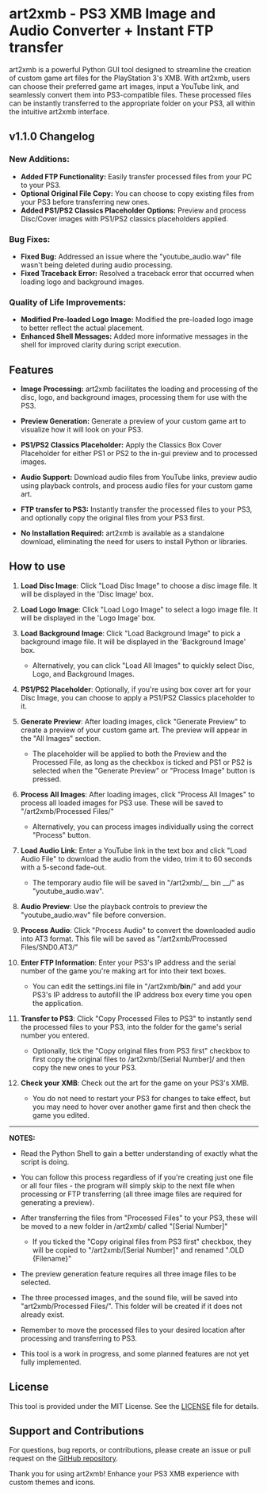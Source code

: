 # art2xmb - PS3 XMB Image and Audio Converter + Instant FTP transfer

art2xmb is a powerful Python GUI tool designed to streamline the creation of custom game art files for the PlayStation 3's XMB. With art2xmb, users can choose their preferred game art images, input a YouTube link, and seamlessly convert them into PS3-compatible files. These processed files can be instantly transferred to the appropriate folder on your PS3, all within the intuitive art2xmb interface.

## v1.1.0 Changelog

### New Additions:
- **Added FTP Functionality:** Easily transfer processed files from your PC to your PS3.
- **Optional Original File Copy:** You can choose to copy existing files from your PS3 before transferring new ones.
- **Added PS1/PS2 Classics Placeholder Options:** Preview and process Disc/Cover images with PS1/PS2 classics placeholders applied.

### Bug Fixes:
- **Fixed Bug:** Addressed an issue where the "youtube_audio.wav" file wasn't being deleted during audio processing.
- **Fixed Traceback Error:** Resolved a traceback error that occurred when loading logo and background images.

### Quality of Life Improvements:
- **Modified Pre-loaded Logo Image:** Modified the pre-loaded logo image to better reflect the actual placement.
- **Enhanced Shell Messages:** Added more informative messages in the shell for improved clarity during script execution.

## Features

- **Image Processing:** art2xmb facilitates the loading and processing of the disc, logo, and background images, processing them for use with the PS3.

- **Preview Generation:** Generate a preview of your custom game art to visualize how it will look on your PS3.

- **PS1/PS2 Classics Placeholder:** Apply the Classics Box Cover Placeholder for either PS1 or PS2 to the in-gui preview and to processed images.

- **Audio Support:** Download audio files from YouTube links, preview audio using playback controls, and process audio files for your custom game art.

- **FTP transfer to PS3:** Instantly transfer the processed files to your PS3, and optionally copy the original files from your PS3 first.

- **No Installation Required:** art2xmb is available as a standalone download, eliminating the need for users to install Python or libraries.

## How to use

1. **Load Disc Image**: Click "Load Disc Image" to choose a disc image file. It will be displayed in the 'Disc Image' box.

2. **Load Logo Image**: Click "Load Logo Image" to select a logo image file. It will be displayed in the 'Logo Image' box.

3. **Load Background Image**: Click "Load Background Image" to pick a background image file. It will be displayed in the 'Background Image' box.
   - Alternatively, you can click "Load All Images" to quickly select Disc, Logo, and Background Images.

4. **PS1/PS2 Placeholder**: Optionally, if you're using box cover art for your Disc Image, you can choose to apply a PS1/PS2 Classics placeholder to it.

5. **Generate Preview**: After loading images, click "Generate Preview" to create a preview of your custom game art. The preview will appear in the "All Images" section.
   - The placeholder will be applied to both the Preview and the Processed File, as long as the checkbox is ticked and PS1 or PS2 is selected when the "Generate Preview" or "Process Image" button is pressed.

6. **Process All Images**: After loading images, click "Process All Images" to process all loaded images for PS3 use. These will be saved to "/art2xmb/Processed Files/"
   - Alternatively, you can process images individually using the correct "Process" button.

7. **Load Audio Link**: Enter a YouTube link in the text box and click "Load Audio File" to download the audio from the video, trim it to 60 seconds with a 5-second fade-out.
   - The temporary audio file will be saved in "/art2xmb/__ bin __/" as "youtube_audio.wav".

8. **Audio Preview**: Use the playback controls to preview the "youtube_audio.wav" file before conversion.

9. **Process Audio**: Click "Process Audio" to convert the downloaded audio into AT3 format. This file will be saved as "/art2xmb/Processed Files/SND0.AT3/"

10. **Enter FTP Information**: Enter your PS3's IP address and the serial number of the game you're making art for into their text boxes.
    - You can edit the settings.ini file in "/art2xmb/__bin__/" and add your PS3's IP address to autofill the IP address box every time you open the application.

11. **Transfer to PS3**: Click "Copy Processed Files to PS3" to instantly send the processed files to your PS3, into the folder for the game's serial number you entered.
    - Optionally, tick the "Copy original files from PS3 first" checkbox to first copy the original files to /art2xmb/[Serial Number]/ and then copy the new ones to your PS3.

12. **Check your XMB**: Check out the art for the game on your PS3's XMB.
    - You do not need to restart your PS3 for changes to take effect, but you may need to hover over another game first and then check the game you edited.

---

**NOTES:**

- Read the Python Shell to gain a better understanding of exactly what the script is doing.

- You can follow this process regardless of if you're creating just one file or all four files - the program will simply skip to the next file when processing or FTP transferring (all three image files are required for generating a preview).

- After transferring the files from "Processed Files" to your PS3, these will be moved to a new folder in /art2xmb/ called "[Serial Number]"
   - If you ticked the "Copy original files from PS3 first" checkbox, they will be copied to "/art2xmb/[Serial Number]" and renamed ".OLD {Filename}"

- The preview generation feature requires all three image files to be selected.

- The three processed images, and the sound file, will be saved into "art2xmb/Processed Files/". This folder will be created if it does not already exist.

- Remember to move the processed files to your desired location after processing and transferring to PS3.

- This tool is a work in progress, and some planned features are not yet fully implemented.

## License

This tool is provided under the MIT License. See the [LICENSE](LICENSE) file for details.

## Support and Contributions

For questions, bug reports, or contributions, please create an issue or pull request on the [GitHub repository](https://github.com/n0vageck0/art2xmb).

Thank you for using art2xmb! Enhance your PS3 XMB experience with custom themes and icons.
